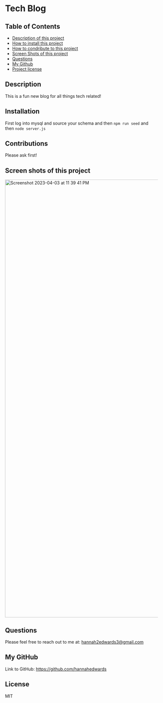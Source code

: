 # Tech Blog
## Table of Contents
- [Description of this project](#Description)
- [How to install this project](#Installation)
- [How to condribute to this project](#Contribution)
- [Screen Shots of this project](#Screen-shots)
- [Questions](#Email)
- [My Github](#GitHub)
- [Project license](#License)
## Description
This is a fun new blog for all things tech related!
## Installation 
First log into mysql and source your schema and then `npm run seed` and then `node server.js`
## Contributions
Please ask first!
## Screen shots of this project
<img width="1440" alt="Screenshot 2023-04-03 at 11 39 41 PM" src="https://user-images.githubusercontent.com/44388330/229681463-16de9aef-91a0-4368-a759-c35af871b5b1.png">

## Questions
Please feel free to reach out to me at: hannah2edwards3@gmail.com
## My GitHub
Link to GitHub: https://github.com/hannahedwards
## License
MIT
